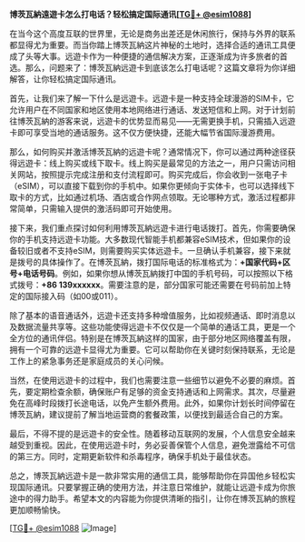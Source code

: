 **博茨瓦納遠遊卡怎么打电话？轻松搞定国际通讯[[TG💪+ @esim1088](https://t.me/s/esim1088)]**

在当今这个高度互联的世界里，无论是商务出差还是休闲旅行，保持与外界的联系都显得尤为重要。而当你踏上博茨瓦納这片神秘的土地时，选择合适的通讯工具便成了头等大事。远遊卡作为一种便捷的通信解决方案，正逐渐成为许多旅者的首选。那么，问题来了：博茨瓦納远遊卡到底该怎么打电话呢？这篇文章将为你详细解答，让你轻松搞定国际通讯。

首先，让我们来了解一下什么是远遊卡。远遊卡是一种支持全球漫游的SIM卡，它允许用户在不同国家和地区使用本地网络进行通话、发送短信和上网。对于计划前往博茨瓦納的游客来说，远遊卡的优势显而易见——无需更换手机，只需插入远遊卡即可享受当地的通话服务。这不仅方便快捷，还能大幅节省国际漫游费用。

那么，如何购买并激活博茨瓦納的远遊卡呢？通常情况下，你可以通过两种途径获得远遊卡：线上购买或线下取卡。线上购买是最常见的方法之一，用户只需访问相关网站，按照提示完成注册和支付流程即可。购买完成后，你会收到一张电子卡（eSIM），可以直接下载到你的手机中。如果你更倾向于实体卡，也可以选择线下取卡的方式，比如通过机场、酒店或合作网点领取。无论哪种方式，激活过程都非常简单，只需输入提供的激活码即可开始使用。

接下来，我们重点探讨如何利用博茨瓦納远遊卡进行电话拨打。首先，你需要确保你的手机支持远遊卡功能。大多数现代智能手机都兼容eSIM技术，但如果你的设备较旧或者不支持eSIM，则需要购买实体远遊卡。一旦确认手机兼容，接下来就是拨号的具体操作了。在博茨瓦納，拨打国际电话的标准格式为：**+国家代码+区号+电话号码**。例如，如果你想从博茨瓦納拨打中国的手机号码，可以按照以下格式拨号：**+86 139xxxxxx**。需要注意的是，部分国家可能还需要在号码前加上特定的国际接入码（如00或011）。

除了基本的语音通话外，远遊卡还支持多种增值服务，比如视频通话、即时消息以及数据流量共享等。这些功能使得远遊卡不仅仅是一个简单的通话工具，更是一个全方位的通讯伴侣。特别是在博茨瓦納这样的国家，由于部分地区网络覆盖有限，拥有一个可靠的远遊卡显得尤为重要。它可以帮助你在关键时刻保持联系，无论是工作上的紧急事务还是家庭成员的关心问候。

当然，在使用远遊卡的过程中，我们也需要注意一些细节以避免不必要的麻烦。首先，要定期检查余额，确保账户有足够的资金支持通话和上网需求。其次，尽量避免在高峰时段拨打长途电话，以免产生额外费用。此外，如果你计划长时间停留在博茨瓦納，建议提前了解当地运营商的套餐政策，以便找到最适合自己的方案。

最后，不得不提的是远遊卡的安全性。随着移动互联网的发展，个人信息安全越来越受到重视。因此，在使用远遊卡时，务必妥善保管个人信息，避免泄露给不可信的第三方。同时，定期更新软件和杀毒程序，确保手机处于最佳状态。

总之，博茨瓦納远遊卡是一款非常实用的通信工具，能够帮助你在异国他乡轻松实现国际通讯。只要掌握正确的使用方法，并注意日常维护，就能让远遊卡成为你旅途中的得力助手。希望本文的内容能为你提供清晰的指引，让你在博茨瓦納的旅程更加顺畅愉快。

[[TG💪+ @esim1088](https://t.me/s/esim1088) ![Image](https://i.postimg.cc/4NQfJmqS/Snipaste-2025-05-13-00-14-12.png)]